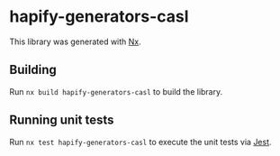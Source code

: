 # hapify-generators-casl

This library was generated with [Nx](https://nx.dev).

## Building

Run `nx build hapify-generators-casl` to build the library.

## Running unit tests

Run `nx test hapify-generators-casl` to execute the unit tests via
[Jest](https://jestjs.io).
